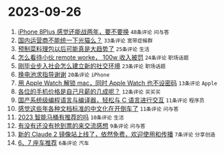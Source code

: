 # 2023-09-26

1. [iPhone 8Plus 感觉还能战两年，要不要换](https://www.v2ex.com/t/977133) `48条评论` `问与答`
1. [国内运营商不能统一下光猫么？](https://www.v2ex.com/t/977137) `33条评论` `宽带症候群`
1. [预制菜料理包以后可能真是大趋势了](https://www.v2ex.com/t/977158) `25条评论` `生活`
1. [怎么看待小伙 remote worke， 100w 收入被罚](https://www.v2ex.com/t/977147) `24条评论` `职场话题`
1. [刚毕业步入社会怎么建立新的社交环境](https://www.v2ex.com/t/977140) `23条评论` `职场话题`
1. [换电池求指导谢谢](https://www.v2ex.com/t/977136) `20条评论` `iPhone`
1. [用 Apple Watch 解锁 mac，同时 Apple Watch 也不设密码](https://www.v2ex.com/t/977134) `13条评论` `Apple`
1. [各位的手机价格是自己月薪的几成呢？](https://www.v2ex.com/t/977160) `12条评论` `买买买`
1. [国产系统级编程语言与编译器，轻松与 C 语言进行交互](https://www.v2ex.com/t/977144) `11条评论` `程序员`
1. [感觉这些年各种文档标准的中文化在开倒车了](https://www.v2ex.com/t/977131) `11条评论` `问与答`
1. [2023 智能马桶有推荐的吗](https://www.v2ex.com/t/977135) `10条评论` `生活`
1. [有没有还没有抢到票的来交流感想](https://www.v2ex.com/t/977153) `9条评论` `问与答`
1. [新的 Claude 2 镜像站上线了，依然免费，欢迎使用和传播](https://www.v2ex.com/t/977132) `7条评论` `分享创造`
1. [6、7 座车推荐](https://www.v2ex.com/t/977145) `6条评论` `汽车`
